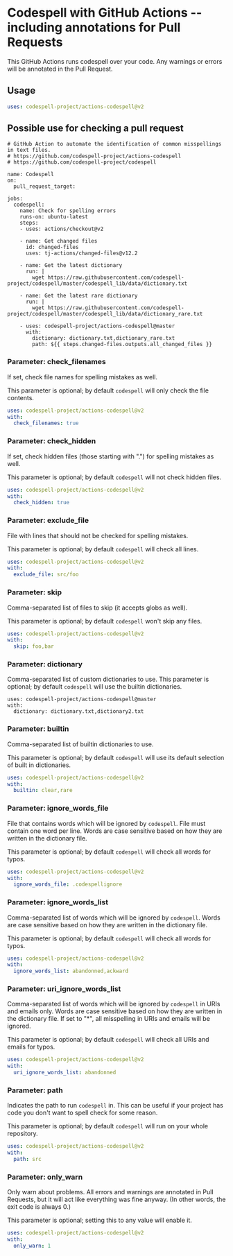 # Codespell with GitHub Actions -- including annotations for Pull Requests

This GitHub Actions runs codespell over your code.
Any warnings or errors will be annotated in the Pull Request.

## Usage

```yml
uses: codespell-project/actions-codespell@v2
```

## Possible use for checking a pull request
```
# GitHub Action to automate the identification of common misspellings in text files.
# https://github.com/codespell-project/actions-codespell
# https://github.com/codespell-project/codespell

name: Codespell
on: 
  pull_request_target:

jobs:
  codespell:
    name: Check for spelling errors
    runs-on: ubuntu-latest
    steps:
    - uses: actions/checkout@v2

    - name: Get changed files
      id: changed-files
      uses: tj-actions/changed-files@v12.2

    - name: Get the latest dictionary
      run: |
        wget https://raw.githubusercontent.com/codespell-project/codespell/master/codespell_lib/data/dictionary.txt

    - name: Get the latest rare dictionary
      run: |
        wget https://raw.githubusercontent.com/codespell-project/codespell/master/codespell_lib/data/dictionary_rare.txt    

    - uses: codespell-project/actions-codespell@master
      with:
        dictionary: dictionary.txt,dictionary_rare.txt
        path: ${{ steps.changed-files.outputs.all_changed_files }}
```



### Parameter: check_filenames

If set, check file names for spelling mistakes as well.

This parameter is optional; by default `codespell` will only check the file contents.

```yml
uses: codespell-project/actions-codespell@v2
with:
  check_filenames: true
```

### Parameter: check_hidden

If set, check hidden files (those starting with ".") for spelling mistakes as well.

This parameter is optional; by default `codespell` will not check hidden files.

```yml
uses: codespell-project/actions-codespell@v2
with:
  check_hidden: true
```

### Parameter: exclude_file

File with lines that should not be checked for spelling mistakes.

This parameter is optional; by default `codespell` will check all lines.

```yml
uses: codespell-project/actions-codespell@v2
with:
  exclude_file: src/foo
```

### Parameter: skip

Comma-separated list of files to skip (it accepts globs as well).

This parameter is optional; by default `codespell` won't skip any files.

```yml
uses: codespell-project/actions-codespell@v2
with:
  skip: foo,bar
```

### Parameter: dictionary

Comma-separated list of custom dictionaries to use.
This parameter is optional; by default `codespell` will use the builtin dictionaries.

```
uses: codespell-project/actions-codespell@master
with:
  dictionary: dictionary.txt,dictionary2.txt
```

### Parameter: builtin

Comma-separated list of builtin dictionaries to use.

This parameter is optional; by default `codespell` will use its default selection of built in dictionaries.

```yml
uses: codespell-project/actions-codespell@v2
with:
  builtin: clear,rare
```

### Parameter: ignore_words_file

File that contains words which will be ignored by `codespell`. File must contain one word per line.
Words are case sensitive based on how they are written in the dictionary file.

This parameter is optional; by default `codespell` will check all words for typos.

```yml
uses: codespell-project/actions-codespell@v2
with:
  ignore_words_file: .codespellignore
```

### Parameter: ignore_words_list

Comma-separated list of words which will be ignored by `codespell`.
Words are case sensitive based on how they are written in the dictionary file.

This parameter is optional; by default `codespell` will check all words for typos.

```yml
uses: codespell-project/actions-codespell@v2
with:
  ignore_words_list: abandonned,ackward
```

### Parameter: uri_ignore_words_list

Comma-separated list of words which will be ignored by `codespell` in URIs and emails only.
Words are case sensitive based on how they are written in the dictionary file.
If set to "*", all misspelling in URIs and emails will be ignored.

This parameter is optional; by default `codespell` will check all URIs and emails for typos.

```yml
uses: codespell-project/actions-codespell@v2
with:
  uri_ignore_words_list: abandonned
```

### Parameter: path

Indicates the path to run `codespell` in.
This can be useful if your project has code you don't want to spell check for some reason.

This parameter is optional; by default `codespell` will run on your whole repository.

```yml
uses: codespell-project/actions-codespell@v2
with:
  path: src
```

### Parameter: only_warn

Only warn about problems.
All errors and warnings are annotated in Pull Requests, but it will act like everything was fine anyway.
(In other words, the exit code is always 0.)

This parameter is optional; setting this to any value will enable it.

```yml
uses: codespell-project/actions-codespell@v2
with:
  only_warn: 1
```

